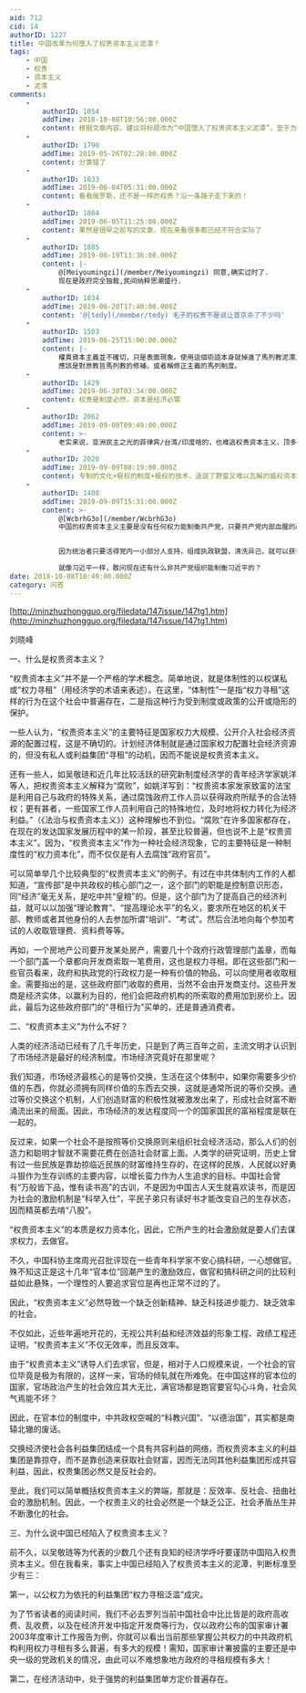 ```yaml
---
aid: 712
cid: 14
authorID: 1227
title: 中国改革为何堕入了权贵资本主义泥潭？
tags:
    - 中国
    - 权贵
    - 资本主义
    - 泥潭
comments:
    -
        authorID: 1054
        addTime: 2018-10-08T10:56:00.000Z
        content: 根据文章内容，建议将标题改为“中国堕入了权贵资本主义泥潭”，至于为何堕入，并没有说清楚。
    -
        authorID: 1796
        addTime: 2019-05-26T02:28:00.000Z
        content: 分类错了
    -
        authorID: 1833
        addTime: 2019-06-04T05:31:00.000Z
        content: 看看俄罗斯，还不是一样的权贵？沿一条路子走下来的！
    -
        authorID: 1804
        addTime: 2019-06-05T11:25:00.000Z
        content: 果然是很早之前写的文章，现在来看很多都已经不符合实际了
    -
        authorID: 1885
        addTime: 2019-06-19T13:36:00.000Z
        content: |-
            @[Meiyoumingzi](/member/Meiyoumingzi) 同意,确实过时了.  
            现在是政府完全独裁,民间纳粹思潮盛行.
    -
        authorID: 1834
        addTime: 2019-06-20T17:40:00.000Z
        content: '@[tedy](/member/tedy) 毛子的权贵不是说让普京杀了不少吗'
    -
        authorID: 1503
        addTime: 2019-06-25T15:00:00.000Z
        content: |-
            權貴資本主義並不確切，只是表面現象。使用這個術語本身就掉進了馬列教泥潭之中。  
            應該是對原教旨馬列教的修補，或者稱修正主義的馬列制度。
    -
        authorID: 1429
        addTime: 2019-06-30T03:34:00.000Z
        content: 权贵是制度必然，资本是经济必需
    -
        authorID: 2062
        addTime: 2019-09-08T09:49:00.000Z
        content: >-
            老实来说，亚洲民主之光的菲律宾/台湾/印度啥的，也难逃权贵资本主义，顶多是分一下谁五十步谁一百步。权钱不分家，本来就是现实政治运行的常见情况。应该问的是西方发达国家有没有权贵资本主义，或者怎么避免政治和资本的媾和?(当然一种常见的批评是西方不是权力染指金钱，而是资本操作权力，是另外一种权钱结合，除了中国这个也常见于西方左派的批评，也不能说一点道理没有）
    -
        authorID: 2020
        addTime: 2019-09-09T08:19:00.000Z
        content: 专制的文化+极权的制度+极权的技术，造就了野蛮又难以瓦解的威权资本帝国，不过只要美国还在以"民主委员"自居，我们的表现就不能太坏！
    -
        authorID: 1408
        addTime: 2019-09-09T15:31:00.000Z
        content: >-
            @[WcbrhG3o](/member/WcbrhG3o)
            中国的权贵资本主义主要是没有任何权力能制衡共产党，只要共产党内部血腥的政治斗争换来党派内部的“制衡”，这种制衡是不稳定的。


            因为统治者只要活得党内一小部分人支持，组成执政联盟，清洗异己，就可以获得大权。  

            就像习近平一样，敢问现在还有什么非共产党组织能制衡习近平的？
date: 2018-10-08T10:49:00.000Z
category: 问答
---
```


[http://minzhuzhongguo.org/filedata/147issue/147tg1.htm](http://minzhuzhongguo.org/filedata/147issue/147tg1.htm)

刘晓峰

一、什么是权贵资本主义？

“权贵资本主义”并不是一个严格的学术概念。简单地说，就是体制性的以权谋私或“权力寻租”（用经济学的术语来表述）。在这里，“体制性”一是指“权力寻租”这样的行为在这个社会中普遍存在，二是指这种行为受到制度或政策的公开或隐形的保护。

一些人认为，“权贵资本主义”的主要特征是国家权力大规模、公开介入社会经济资源的配置过程，这是不确切的。计划经济体制就是通过国家权力配置社会经济资源的，但没有私人或利益集团“寻租”的动机，因而不能说是权贵资本主义。

还有一些人，如吴敬琏和近几年比较活跃的研究新制度经济学的青年经济学家姚洋等人，把权贵资本主义解释为“腐败”，如姚洋写到：“权贵资本家发家致富的法宝是利用自己与政府的特殊关系，通过腐蚀政府工作人员以获得政府所赋予的合法特权；更有甚者，一些国家工作人员利用自己的特殊地位，及时地将权力转化为经济利益。”（《法治与权贵资本主义》）这种理解也不到位。“腐败”在许多国家都存在，在现在的发达国家发展历程中的某一阶段，甚至比较普遍，但也说不上是“权贵资本主义”。因为，“权贵资本主义”作为一种社会经济现象，它的主要特征是一种制度性的“权力资本化”，而不仅仅是有人去腐蚀“政府官员”。

可以简单举几个比较典型的“权贵资本主义”的例子。有过在中共体制内工作的人都知道，“宣传部”是中共政权的核心部门之一，这个部门的职能是控制意识形态，同“经济”毫无关系，是吃中共“皇粮”的。但是，这个部门为了提高自己的经济利益，就可以以加强“理论教育”、“提高理论水平”的名义，要求所在地区的机关干部、教师或者其他身份的人去参加所谓“培训”、“考试”。然后合法地向每个参加考试的人收取管理费、资料费等等。

再如，一个房地产公司要开发某处房产，需要几十个政府行政管理部门盖章，而每一个部门盖一个章都向开发商索取一笔费用，这也是权力寻租。即在这些部门和一些官员看来，政府和执政党的行政权力是一种有价值的物品，可以向使用者收取租金。需要指出的是，这些政府部门收取的费用，当然不会由开发商支付。这些开发商是经济实体，以赢利为目的，他们会把政府机构的所索取的费用加到房价上。因此，最后为这些政府部门的“寻租行为”买单的，还是普通消费者。

二、“权贵资本主义”为什么不好？

人类的经济活动已经有了几千年历史，只是到了两三百年之前，主流文明才认识到了市场经济是最好的经济制度。市场经济究竟好在那里呢？

我们知道，市场经济最核心的是等价交换，生活在这个体制中，如果你需要多少价值的东西，你就必须拥有同样价值的东西去交换，这就是通常所说的等价交换。通过等价交换这个机制，人们创造财富的积极性就被激发出来了，形成社会财富不断涌流出来的局面。因此，市场经济的发达程度同一个的国家国民的富裕程度是联在一起的。

反过来，如果一个社会不是按照等价交换原则来组织社会经济活动，那么人们的创造力和聪明才智就不需要花费在创造社会财富上面。人类学的研究证明，历史上曾有过一些民族是靠劫掠临近民族的财富维持生存的，在这样的民族，人民就以好勇斗狠作为生存训练的主要内容，以增长蛮力作为人生追求的目标。中国社会曾有“万般皆下品，惟有读书高”的古训，不是因为中国古人天生就喜欢读书，而是因为社会的激励机制是“科举入仕”，平民子弟只有读好书才能改变自己的生存状态，因而精英都去啃“八股”。

“权贵资本主义”的本质是权力资本化，因此，它所产生的社会激励就是要人们去谋求权力，去做官。

不久，中国科协主席周光召批评现在一些青年科学家不安心搞科研，一心想做官。殊不知这正是这十几年“官本位”回潮产生的激励效应，做官和搞科研之间的比较利益如此悬殊，一个理性的人要追求官位是再也正常不过的了。

因此，“权贵资本主义”必然导致一个缺乏创新精神、缺乏科技进步能力、缺乏效率的社会。

不仅如此，近些年遍地开花的，无视公共利益和经济效益的形象工程、政绩工程还证明，“权贵资本主义”不仅无效率，而且反效率。

由于“权贵资本主义”诱导人们去求官，但是，相对于人口规模来说，一个社会的官位毕竟是极为有限的，这样一来，官场的倾轧就在所难免。在中国这样的官本位的国家，官场政治产生的社会效应其大无比，满官场都是跑官要官勾心斗角，社会风气焉能不坏？

因此，在官本位的制度中，中共政权空喊的“科教兴国”、“以德治国”，其实都是南辕北辙的废话。

交换经济使社会各利益集团结成一个具有共容利益的网络，而权贵资本主义的利益集团是靠掠夺，而不是靠创造来获取社会财富，因而无法同其他利益集团形成共容利益，因此，权贵集团必然又是反社会的。

至此，我们可以简单概括权贵资本主义的弊端，那就是：反效率、反社会、扭曲社会的激励机制。因此，一个权贵主义的社会必然是一个缺乏公正、社会矛盾丛生并不断激化的社会。

三、为什么说中国已经陷入了权贵资本主义？

前不久，以吴敬琏等为代表的少数几个还有良知的经济学呼吁要谨防中国陷入权贵资本主义。但在我看来，事实上中国已经陷入了权贵资本主义的泥潭，判断标准至少有三：

第一，以公权力为依托的利益集团“权力寻租泛滥”成灾。

为了节省读者的阅读时间，我们不必去罗列当前中国社会中比比皆是的政府高收费、乱收费，以及在经济开发中指定开发商等行为，仅以政府公布的国家审计署2003年度审计工作报告为例，你就可以看出当前那些掌握公共权力的中共政府机构利用权力寻租有多么普遍，有多大的规模！需知，国家审计署披露的主要还是中央一级的党政机关的情况，由此可以不难想象地方政府的寻租规模有多大！

第二，在经济活动中，处于强势的利益集团单方定价普遍存在。
